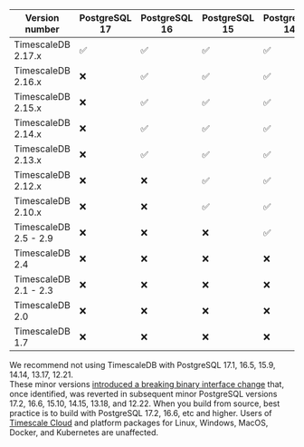 
| Version number            |PostgreSQL 17|PostgreSQL 16|PostgreSQL 15|PostgreSQL 14|PostgreSQL 13|PostgreSQL 12|PostgreSQL 11|PostgreSQL 10|
|---------------------------|-|-|-|-|-|-|-|-|
| TimescaleDB<br/> 2.17.x   |✅|✅|✅|✅|❌|❌|❌|❌|❌|
| TimescaleDB<br/> 2.16.x   |❌|✅|✅|✅|✅|❌|❌|❌|❌|❌|
| TimescaleDB<br/> 2.15.x   |❌|✅|✅|✅|✅|❌|❌|❌|❌|❌|
| TimescaleDB<br/> 2.14.x   |❌|✅|✅|✅|✅|❌|❌|❌|❌|❌|
| TimescaleDB<br/> 2.13.x   |❌|✅|✅|✅|✅|❌|❌|❌|❌|
| TimescaleDB<br/> 2.12.x   |❌|❌|✅|✅|✅|❌|❌|❌|❌|
| TimescaleDB<br/> 2.10.x   |❌|❌|✅|✅|✅|✅|❌|❌|❌|
| TimescaleDB<br/> 2.5 - 2.9 |❌|❌|❌|✅|✅|✅|❌|❌|❌|
| TimescaleDB<br/> 2.4      |❌|❌|❌|❌|✅|✅|❌|❌|❌|
| TimescaleDB<br/> 2.1 - 2.3 |❌|❌|❌|❌|✅|✅|✅|❌|❌|
| TimescaleDB<br/> 2.0      |❌|❌|❌|❌|❌|✅|✅|❌|❌
| TimescaleDB<br/> 1.7      |❌|❌|❌|❌|❌|✅|✅|✅|✅|

We recommend not using TimescaleDB with PostgreSQL 17.1, 16.5, 15.9, 14.14, 13.17, 12.21.  
These minor versions [introduced a breaking binary interface change][postgres-breaking-change] that,
once identified, was reverted in subsequent minor PostgreSQL versions 17.2, 16.6, 15.10, 14.15, 13.18, and 12.22.
When you build from source, best practice is to build with PostgreSQL 17.2, 16.6, etc and higher.
Users of [Timescale Cloud](https://console.cloud.timescale.com/) and platform packages for Linux, Windows, MacOS,
Docker, and Kubernetes are unaffected.

[postgres-breaking-change]: https://www.postgresql.org/about/news/postgresql-172-166-1510-1415-1318-and-1222-released-2965/
